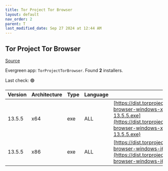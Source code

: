 ```yaml
---
title: Tor Project Tor Browser
layout: default
nav_order: 2
parent: T
last_modified_date: Sep 27 2024 at 12:44 AM
---
```


## Tor Project Tor Browser

[Source](https://www.torproject.org/)

Evergreen app: `TorProjectTorBrowser`. Found **2** installers.

Last check: 🟢

| Version | Architecture | Type | Language | URI                                                                                                                                                                                          |
| ------- | ------------ | ---- | -------- | -------------------------------------------------------------------------------------------------------------------------------------------------------------------------------------------- |
| 13.5.5  | x64          | exe  | ALL      | [https://dist.torproject.org/torbrowser/13.5.5/tor-browser-windows-x86_64-portable-13.5.5.exe](https://dist.torproject.org/torbrowser/13.5.5/tor-browser-windows-x86_64-portable-13.5.5.exe) |
| 13.5.5  | x86          | exe  | ALL      | [https://dist.torproject.org/torbrowser/13.5.5/tor-browser-windows-i686-portable-13.5.5.exe](https://dist.torproject.org/torbrowser/13.5.5/tor-browser-windows-i686-portable-13.5.5.exe)     |
